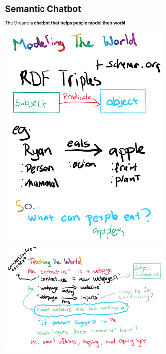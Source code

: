 # Semantic Chatbot

The Dream: **a chatbot that helps people model their world**

![High Level Idea - Modeling the World](docs/highlevel_01.png)

![High Level Idea - Learning the World](docs/highlevel_02.png)